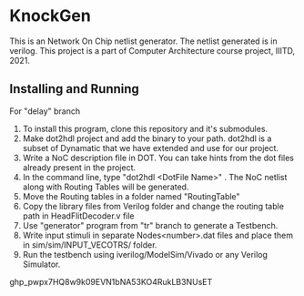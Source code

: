 ﻿# KnockGen

This is an Network On Chip netlist generator. The netlist generated is in verilog.
This project is a part of Computer Architecture course project, IIITD, 2021.


## Installing and Running
For "delay" branch
 1. To install this program, clone this repository and it's submodules.
 2. Make dot2hdl project and add the binary to your path. dot2hdl is a subset of Dynamatic that we have extended and use for our project.
 3. Write a NoC description file in DOT. You can take hints from the dot files already present in the project.
 4. In the command line, type "dot2hdl \<DotFile Name\>" . The NoC netlist along with Routing Tables will be generated.
 5. Move the Routing tables in a folder named "RoutingTable"
 6. Copy the library files from Verilog folder and change the routing table path in HeadFlitDecoder.v file
 7. Use "generator" program from "tr" branch to generate a Testbench.
 8. Write input stimuli in separate Nodes\<number>\.dat files and place them in sim/sim/INPUT_VECOTRS/ folder.
 9. Run the testbench using iverilog/ModelSim/Vivado or any Verilog Simulator.
 
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
